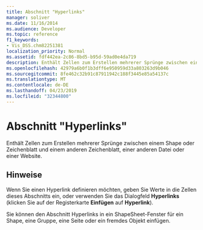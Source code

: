 ```yaml
---
title: Abschnitt "Hyperlinks"
manager: soliver
ms.date: 11/16/2014
ms.audience: Developer
ms.topic: reference
f1_keywords:
- Vis_DSS.chm82251381
localization_priority: Normal
ms.assetid: fdf442ea-2c86-8bd5-b95d-59ad0e4da719
description: Enthält Zellen zum Erstellen mehrerer Sprünge zwischen einem Shape oder Zeichenblatt und einem anderen Zeichenblatt, einer anderen Datei oder einer Website.
ms.openlocfilehash: 42979a6b0f1b3dff6e950959d33a803263d9b046
ms.sourcegitcommit: 8fe462c32b91c87911942c188f3445e85a54137c
ms.translationtype: MT
ms.contentlocale: de-DE
ms.lasthandoff: 04/23/2019
ms.locfileid: "32344800"
---
```

# <a name="hyperlinks-section"></a>Abschnitt "Hyperlinks"

Enthält Zellen zum Erstellen mehrerer Sprünge zwischen einem Shape oder Zeichenblatt und einem anderen Zeichenblatt, einer anderen Datei oder einer Website.
  
## <a name="remarks"></a>Hinweise

Wenn Sie einen Hyperlink definieren möchten, geben Sie Werte in die Zellen dieses Abschnitts ein, oder verwenden Sie das Dialogfeld **Hyperlinks** (klicken Sie auf der Registerkarte **Einfügen** auf **Hyperlink**). 
  
Sie können den Abschnitt Hyperlinks in ein ShapeSheet-Fenster für ein Shape, eine Gruppe, eine Seite oder ein fremdes Objekt einfügen.
  

